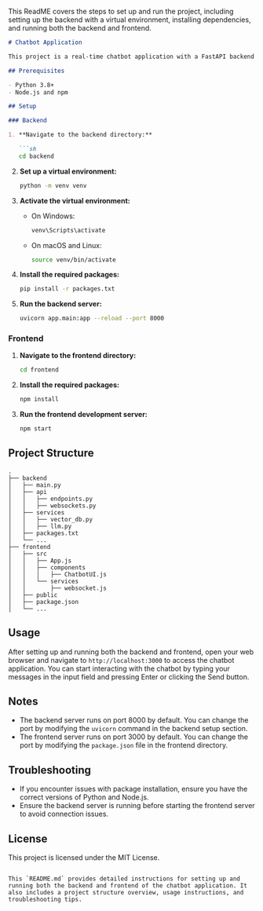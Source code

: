 This ReadME covers the steps to set up and run the project, including setting up the backend with a virtual environment, installing dependencies, and running both the backend and frontend.

```markdown
# Chatbot Application

This project is a real-time chatbot application with a FastAPI backend and a React frontend. The backend handles API requests and WebSocket connections, while the frontend provides the user interface for interacting with the chatbot.

## Prerequisites

- Python 3.8+
- Node.js and npm

## Setup

### Backend

1. **Navigate to the backend directory:**

   ```sh
   cd backend
   ```

2. **Set up a virtual environment:**

   ```sh
   python -m venv venv
   ```

3. **Activate the virtual environment:**

   - On Windows:

     ```sh
     venv\Scripts\activate
     ```

   - On macOS and Linux:

     ```sh
     source venv/bin/activate
     ```

4. **Install the required packages:**

   ```sh
   pip install -r packages.txt
   ```

5. **Run the backend server:**

   ```sh
   uvicorn app.main:app --reload --port 8000
   ```

### Frontend

1. **Navigate to the frontend directory:**

   ```sh
   cd frontend
   ```

2. **Install the required packages:**

   ```sh
   npm install
   ```

3. **Run the frontend development server:**

   ```sh
   npm start
   ```

## Project Structure

```
.
├── backend
│   ├── main.py
│   ├── api
│   │   ├── endpoints.py
│   │   ├── websockets.py
│   ├── services
│   │   ├── vector_db.py
│   │   ├── llm.py
│   ├── packages.txt
│   └── ...
├── frontend
│   ├── src
│   │   ├── App.js
│   │   ├── components
│   │   │   ├── ChatbotUI.js
│   │   └── services
│   │       ├── websocket.js
│   ├── public
│   ├── package.json
│   └── ...
```

## Usage

After setting up and running both the backend and frontend, open your web browser and navigate to `http://localhost:3000` to access the chatbot application. You can start interacting with the chatbot by typing your messages in the input field and pressing Enter or clicking the Send button.

## Notes

- The backend server runs on port 8000 by default. You can change the port by modifying the `uvicorn` command in the backend setup section.
- The frontend server runs on port 3000 by default. You can change the port by modifying the `package.json` file in the frontend directory.

## Troubleshooting

- If you encounter issues with package installation, ensure you have the correct versions of Python and Node.js.
- Ensure the backend server is running before starting the frontend server to avoid connection issues.

## License

This project is licensed under the MIT License.
```

This `README.md` provides detailed instructions for setting up and running both the backend and frontend of the chatbot application. It also includes a project structure overview, usage instructions, and troubleshooting tips.
